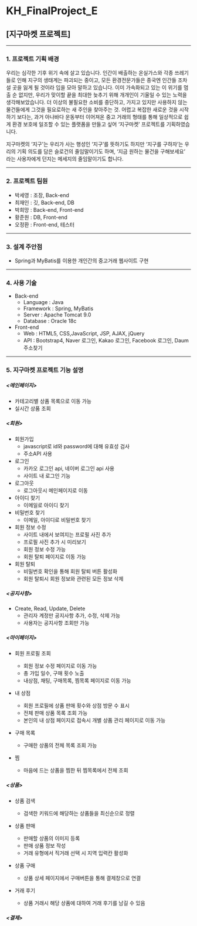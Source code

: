 # KH_FinalProject_E
## [지구마켓 프로젝트]
-----
### 1. 프로젝트 기획 배경
우리는 심각한 기후 위기 속에 살고 있습니다.
인간이 배출하는 온실가스와 각종 쓰레기들로 인해 지구의 생태계는 파괴되는 중이고, 모든 환경전문가들은 종국엔 인간들 조차 설 곳을 잃게 될 것이라 입을 모아 말하고 있습니다.
이미 가속화되고 있는 이 위기를 멈출 순 없지만, 우리가 맞이할 끝을 최대한 늦추기 위해 개개인이 기울일 수 있는 노력을 생각해보았습니다.
더 이상의 불필요한 소비를 중단하고, 가지고 있지만 사용하지 않는 물건들에게 그것을 필요로하는 새 주인을 찾아주는 것.
어렵고 복잡한 새로운 것을 시작하기 보다는, 과거 아나바다 운동부터 이어져온 중고 거래의 형태를 통해 일상적으로 쉽게 환경 보호에 일조할 수 있는 플랫폼을 만들고 싶어 ‘지구마켓’ 프로젝트를 기획하였습니다.

지구마켓의 ‘지구'는 우리가 사는 행성인 ‘지구’를 뜻하기도 하지만 ‘지구를 구하자’는 우리의 기획 의도를 담은 슬로건의 줄임말이기도 하며, ‘지금 원하는 물건을 구해보세요’ 라는 사용자에게 던지는 메세지의 줄임말이기도 합니다.

-----
### 2. 프로젝트 팀원
* 박세영 : 조장, Back-end
* 최재인 : 깃, Back-end, DB
* 박희망 : Back-end, Front-end
* 황준원 : DB, Front-end
* 오정환 : Front-end, 테스터
-----
### 3. 설계 주안점
* Spring과 MyBatis를 이용한 개인간의 중고거래 웹사이트 구현
-----
### 4. 사용 기술
* Back-end
  * Language : Java
  * Framework : Spring, MyBatis
  * Server : Apache Tomcat 9.0
  * Database : Oracle 18c
* Front-end
  * Web : HTML5, CSS,JavaScript, JSP, AJAX, jQuery
  * API : Bootstrap4, Naver 로그인, Kakao 로그인, Facebook 로그인, Daum 주소찾기
-----
### 5. 지구마켓 프로젝트 기능 설명
##### <메인페이지>
* 카테고리별 상품 목록으로 이동 가능
* 실시간 상품 조회
 
##### <회원>
* 회원가입
  * javascript로 id와 password에 대해 유효성 검사
  * 주소API 사용
* 로그인
  * 카카오 로그인 api, 네이버 로그인 api 사용
  * 사이트 내 로그인 기능
* 로그아웃
  * 로그아웃시 메인페이지로 이동
* 아이디 찾기
  * 이메일로 아이디 찾기
* 비밀번호 찾기
  * 이메일, 아이디로 비밀번호 찾기
* 회원 정보 수정
  * 사이트 내에서 보여지는 프로필 사진 추가
  * 프로필 사진 추가 시 미리보기
  * 회원 정보 수정 가능
  * 회원 탈퇴 페이지로 이동 가능
* 회원 탈퇴
  * 비밀번호 확인을 통해 회원 탈퇴 버튼 활성화
  * 회원 탈퇴시 회원 정보와 관련된 모든 정보 삭제
   

##### <공지사항>
* Create, Read, Update, Delete
  * 관리자 계정만 공지사항 추가, 수정, 삭제 가능
  * 사용자는 공지사항 조회만 가능


##### <마이페이지>
* 회원 프로필 조회
  * 회원 정보 수정 페이지로 이동 가능
  * 총 가입 일수, 구매 횟수 노출
  * 내상점, 채팅, 구매목록, 찜목록 페이지로 이동 가능

* 내 상점
  * 회원 프로필에 상품 판매 횟수와 상점 방문 수 표시
  * 전체 판매 상품 목록 조회 가능
  * 본인의 내 상점 페이지로 접속시 개별 상품 관리 페이지로 이동 가능

* 구매 목록
  * 구매한 상품의 전체 목록 조회 가능

* 찜
  * 마음에 드는 상품을 찜한 뒤 찜목록에서 전체 조회

##### <상품>
* 상품 검색
  * 검색한 키워드에 해당하는 상품들을 최신순으로 정렬

* 상품 판매
  * 판매할 상품의 이미지 등록
  * 판매 상품 정보 작성
  * 거래 유형에서 직거래 선택 시 지역 입력칸 활성화

* 상품 구매
  * 상품 상세 페이지에서 구매버튼을 통해 결제창으로 연결

* 거래 후기
  * 상품 거래시 해당 상품에 대하여 거래 후기를 남길 수 있음

##### <결제>
   

